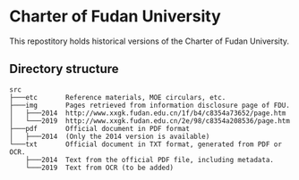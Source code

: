 # Charter of Fudan University

This repostitory holds historical versions of the Charter of Fudan University.

## Directory structure

    src
    ├───etc       Reference materials, MOE circulars, etc.
    ├───img       Pages retrieved from information disclosure page of FDU.
    │   ├───2014  http://www.xxgk.fudan.edu.cn/1f/b4/c8354a73652/page.htm
    │   └───2019  http://www.xxgk.fudan.edu.cn/2e/98/c8354a208536/page.htm
    ├───pdf       Official document in PDF format
    │   ├───2014  (Only the 2014 version is available)
    └───txt       Official document in TXT format, generated from PDF or OCR.
        ├───2014  Text from the official PDF file, including metadata.
        └───2019  Text from OCR (to be added)


